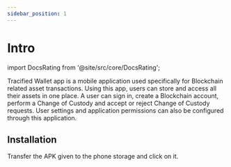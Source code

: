 ```yaml
---
sidebar_position: 1
---
```


# Intro

import DocsRating from '@site/src/core/DocsRating';

Tracified Wallet app is a mobile application used specifically for Blockchain related asset transactions. Using this app, users can store and access all their assets in one place. A user can sign in, create a Blockchain account, perform a Change of Custody and accept or reject Change of Custody requests. User settings and application permissions can also be configured through this application.

## Installation

Transfer the APK given to the phone storage and click on it.




<DocsRating pageName="WalletApp"/>
